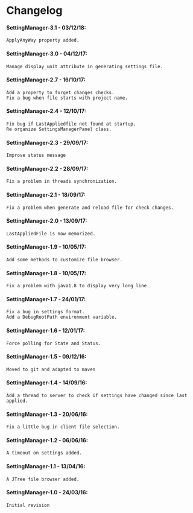 # Changelog

#### SettingManager-3.1 - 03/12/18:
    ApplyAnyWay property added.

#### SettingManager-3.0 - 04/12/17:
    Manage display_unit attribute in generating settings file.

#### SettingManager-2.7 - 16/10/17:
    Add a property to forget changes checks.
    Fix a bug when file starts with project name.

#### SettingManager-2.4 - 12/10/17:
    Fix bug if LastAppliedfile not found at startup.
    Re organize SettingsManagerPanel class.

#### SettingManager-2.3 - 29/09/17:
    Improve status message

#### SettingManager-2.2 - 28/09/17:
    Fix a problem in threads synchronization.

#### SettingManager-2.1 - 18/09/17:
    Fix a problem when generate and reload file for check changes.

#### SettingManager-2.0 - 13/09/17:
    LastAppliedFile is now memorized.

#### SettingManager-1.9 - 10/05/17:
    Add some methods to customize file browser.

#### SettingManager-1.8 - 10/05/17:
    Fix a problem with java1.8 to display very long line.

#### SettingManager-1.7 - 24/01/17:
    Fix a bug in settings format.
    Add a DebugRootPath environment variable.

#### SettingManager-1.6 - 12/01/17:
    Force polling for State and Status.

#### SettingManager-1.5 - 09/12/16:
    Moved to git and adapted to maven

#### SettingManager-1.4 - 14/09/16:
    Add a thread to server to check if settings have changed since last applied.

#### SettingManager-1.3 - 20/06/16:
    Fix a little bug in client file selection.

#### SettingManager-1.2 - 06/06/16:
    A timeout on settings added.

#### SettingManager-1.1 - 13/04/16:
    A JTree file browser added.

#### SettingManager-1.0 - 24/03/16:
    Initial revision
